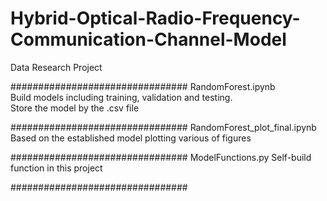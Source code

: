 # Hybrid-Optical-Radio-Frequency-Communication-Channel-Model
Data Research Project

################################
RandomForest.ipynb  
Build models including training, validation and testing.  
Store the model by the .csv file

################################
RandomForest_plot_final.ipynb
Based on the established model plotting various of figures

################################
ModelFunctions.py
Self-build function in this project

################################


